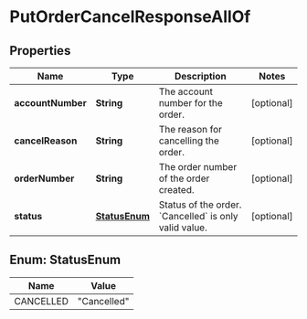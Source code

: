 

# PutOrderCancelResponseAllOf


## Properties

| Name | Type | Description | Notes |
|------------ | ------------- | ------------- | -------------|
|**accountNumber** | **String** | The account number for the order. |  [optional] |
|**cancelReason** | **String** | The reason for cancelling the order. |  [optional] |
|**orderNumber** | **String** | The order number of the order created. |  [optional] |
|**status** | [**StatusEnum**](#StatusEnum) | Status of the order. &#x60;Cancelled&#x60; is only valid value. |  [optional] |



## Enum: StatusEnum

| Name | Value |
|---- | -----|
| CANCELLED | &quot;Cancelled&quot; |



